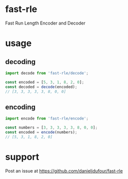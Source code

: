 # fast-rle
Fast Run Length Encoder and Decoder

# usage
## decoding
```javascript
import decode from 'fast-rle/decode';

const encoded = [5, 3, 1, 8, 2, 0];
const decoded = decode(encoded);
// [3, 3, 3, 3, 3, 8, 0, 0]
```
## encoding
```javascript
import encode from 'fast-rle/encode';

const numbers = [3, 3, 3, 3, 3, 8, 0, 0];
const encoded = encode(numbers);
// [5, 3, 1, 8, 2, 0]
```

# support
Post an issue at https://github.com/danieljdufour/fast-rle
